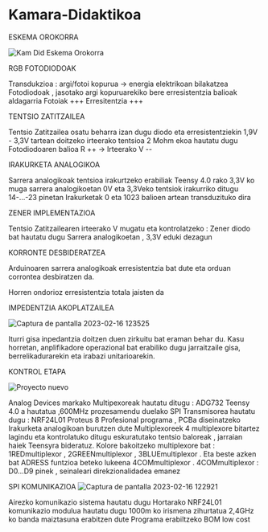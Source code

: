 # Kamara-Didaktikoa



ESKEMA OROKORRA

![Kam Did  Eskema Orokorra](https://user-images.githubusercontent.com/123642231/218746013-7755d9c1-1772-4d88-9fa1-78054ea7c9c3.jpg)


RGB FOTODIODOAK

Transdukzioa : argi/fotoi kopurua → energia elektrikoan  bilakatzea
Fotodiodoak , jasotako argi kopuruarekiko bere erresistentzia balioak aldagarria
Fotoiak +++           Erresitentzia +++  




TENTSIO ZATITZAILEA



Tentsio Zatitzailea osatu beharra izan dugu diodo eta erresistentziekin 
1,9V - 3,3V tartean doitzeko irteerako tentsioa 
2 Mohm ekoa hautatu dugu
Fotodiodoaren balioa R ++ → Irteerako V --  




IRAKURKETA ANALOGIKOA

Sarrera analogikoak tentsioa irakurtzeko erabiliak
Teensy 4.0 rako 3,3V ko muga sarrera analogikoetan
0V eta 3,3Veko tentsiok irakurriko ditugu 14-…-23 pinetan
Irakurketak 0 eta 1023 balioen artean transduzituko dira




ZENER IMPLEMENTAZIOA   



Tentsio Zatitzailearen irteerako V mugatu eta kontrolatzeko :
Zener diodo bat hautatu dugu
Sarrera analogikoetan , 3,3V eduki dezagun



KORRONTE DESBIDERATZEA


Arduinoaren sarrera analogikoak erresistentzia bat
dute eta orduan corrontea desbiratzen da.

Horren ondorioz erresistentzia totala jaisten da




IMPEDENTZIA AKOPLATZAILEA

![Captura de pantalla 2023-02-16 123525](https://user-images.githubusercontent.com/123642231/219354371-7d6e1985-1456-44be-9a48-ba7ecf306e97.png)

Iturri gisa inpedantzia doitzen duen zirkuitu bat 
eraman behar du. Kasu horretan, anplifikadore
operazional bat erabiliko dugu jarraitzaile gisa, 
berrelikadurarekin eta irabazi unitarioarekin.




KONTROL ETAPA

![Proyecto nuevo](https://user-images.githubusercontent.com/123642231/219346934-aaf1b304-5f69-492b-8dd6-f27b6484ab66.jpg)

Analog Devices markako Multipexoreak hautatu ditugu : ADG732
Teensy 4.0 a hautatua ,600MHz prozesamendu duelako
SPI Transmisorea hautatu dugu : NRF24L01
Proteus 8 Profesional programa  , PCBa diseinatzeko
Irakurketa analogikoan burutzen dute Multiplexoreek
4 multiplexore bitartez lagindu eta kontrolatuko ditugu eskuratutako tentsio baloreak , jarraian haiek Teensyra bideratuz.
Kolore bakoitzeko multiplexore bat : 1REDmultiplexor , 2GREENmultiplexor , 3BLUEmultiplexor . 
Eta beste azken bat ADRESS funtzioa beteko lukeena 4COMmultiplexor .
4COMmultiplexor :  D0…D9 pinek , seinaleari direkzionalidadea emanez 



SPI KOMUNIKAZIOA
![Captura de pantalla 2023-02-16 122921](https://user-images.githubusercontent.com/123642231/219353265-3b7b1993-2d48-4509-b1df-82817aa2cca4.png)

Airezko komunikazio sistema hautatu dugu
Hortarako NRF24L01 komunikazio modulua hautatu dugu
1000m ko irismena zihurtatua
2,4GHz ko banda maiztasuna erabitzen dute 
Programa erabiltzeko
BOM low cost 



